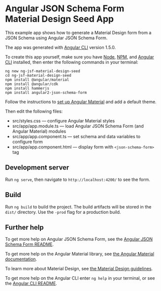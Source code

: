 # Angular JSON Schema Form Material Design Seed App

This example app shows how to generate a Material Design form from a JSON Schema using Angular JSON Schema Form.

The app was generated with [Angular CLI](https://github.com/angular/angular-cli) version 1.5.0.

To create this app yourself, make sure you have [Node](https://nodejs.org/en/), [NPM](https://www.npmjs.com/), and [Angular CLI](https://cli.angular.io/) installed, then enter the following commands in your terminal:
```shell
ng new ng-jsf-material-design-seed
cd ng-jsf-material-design-seed
npm install @angular/material
npm install @angular/cdk
npm install hammerjs
npm install angular2-json-schema-form
```

Follow the instructions to [set up Angular Material](https://material.angular.io/guide/getting-started) and add a default theme.

Then edit the following files:
* src/styles.css — configure Angular Material styles
* src/app/app.module.ts — load Angular JSON Schema Form (and Angular Material) modules
* src/app/app.component.ts — set schema and data variables to configure form
* src/app/app.component.html — display form with `<json-schema-form>` tag

## Development server

Run `ng serve`, then navigate to `http://localhost:4200/` to see the form.

## Build

Run `ng build` to build the project. The build artifacts will be stored in the `dist/` directory. Use the `-prod` flag for a production build.

## Further help

To get more help on Angular JSON Schema Form, see the [Angular JSON Schema Form README](https://github.com/dschnelldavis/angular2-json-schema-form/blob/master/README.md).

To get more help on the Angular Material library, see [the Angular Material documentation](https://material.angular.io/).

To learn more about Material Design, see [the Material Design guidelines](https://material.io/guidelines/).

To get more help on the Angular CLI enter `ng help` in your terminal, or see the [Angular CLI README](https://github.com/angular/angular-cli/blob/master/README.md).
